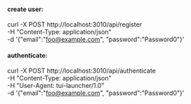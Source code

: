 


#### create user:
curl -X POST http://localhost:3010/api/register \
    -H "Content-Type: application/json" \
    -d '{"email":"foo@example.com", "password":"Password0"}'

#### authenticate:
curl -X POST http://localhost:3010/api/authenticate \
    -H "Content-Type: application/json" \
    -H "User-Agent: tui-launcher/1.0" \
    -d '{"email":"foo@example.com", "password":"Password0"}'